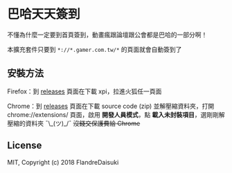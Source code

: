 # 巴哈天天簽到

不懂為什麼一定要到首頁簽到，動畫瘋跟論壇跟公會都是巴哈的一部分啊！

本擴充套件只要到 `*://*.gamer.com.tw/*` 的頁面就會自動簽到了

## 安裝方法

Firefox：到 [releases](https://github.com/FlandreDaisuki/Bahamut-Daily/releases) 頁面在下載 xpi，拉進火狐任一頁面

Chrome：到 [releases](https://github.com/FlandreDaisuki/Bahamut-Daily/releases) 頁面在下載 source code (zip) 並解壓縮資料夾，打開 chrome://extensions/ 頁面，啟用 **開發人員模式**，點 **載入未封裝項目**，選剛剛解壓縮的資料夾 ¯\\_(ツ)\_/¯ ~~沒錢交保護費給 Chrome~~

## License

MIT, Copyright (c) 2018 FlandreDaisuki
